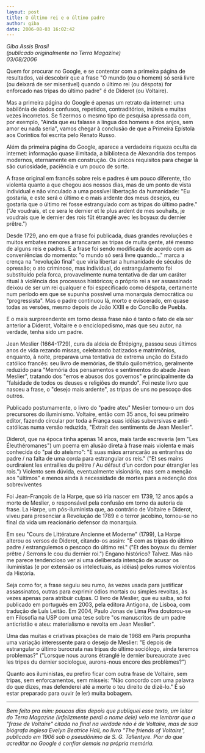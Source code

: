 ```yaml
---
layout: post
title: O último rei e o último padre
author: giba
date: 2006-08-03 16:02:42
---
```

*G﻿iba Assis Brasil*\
*(﻿publicado originalmente no Terra Magazine)*\
*03/08/2006*

Quem for procurar no Google, e se contentar com a primeira página de resultados, vai descobrir que a frase "O mundo (ou o homem) só será livre (ou deixará de ser miserável) quando o último rei (ou déspota) for enforcado nas tripas do último padre" é de Diderot (ou Voltaire).

Mas a primeira página do Google é apenas um retrato da internet: uma babilônia de dados confusos, repetidos, contraditórios, inúteis e muitas vezes incorretos. Se fizermos o mesmo tipo de pesquisa apressada com, por exemplo, "Ainda que eu falasse a língua dos homens e dos anjos, sem amor eu nada seria", vamos chegar à conclusão de que a Primeira Epístola aos Coríntios foi escrita pelo Renato Russo.

Além da primeira página do Google, aparece a verdadeira riqueza oculta da internet: informação quase ilimitada, a biblioteca de Alexandria dos tempos modernos, eternamente em construção. Os únicos requisitos para chegar lá são curiosidade, paciência e um pouco de sorte.

A frase original em francês sobre reis e padres é um pouco diferente, tão violenta quanto a que chegou aos nossos dias, mas de um ponto de vista individual e não vinculado a uma possível libertação da humanidade: "Eu gostaria, e este será o último e o mais ardente dos meus desejos, eu gostaria que o último rei fosse estrangulado com as tripas do último padre." ("Je voudrais, et ce sera le dernier et le plus ardent de mes souhaits, je voudrais que le dernier des rois fût étranglé avec les boyaux du dernier prêtre.") 

Desde 1729, ano em que a frase foi publicada, duas grandes revoluções e muitos embates menores arrancaram as tripas de muita gente, até mesmo de alguns reis e padres. E a frase foi sendo modificada de acordo com as conveniências do momento: "o mundo só será livre quando..." marca a crença na "revolução final" que viria libertar a humanidade de séculos de opressão; o ato criminoso, mas individual, do estrangulamento foi substituído pela forca, provavelmente numa tentativa de dar um caráter ritual à violência dos processos históricos; o próprio rei a ser assassinado deixou de ser um rei qualquer e foi especificado como déspota, certamente num período em que se supunha possível uma monarquia democrática ou "progressista". Mas o padre continuou lá, morto e eviscerado, em quase todas as versões, mesmo depois de João XXIII e do Concílio de Puebla.

E o mais surpreendente em torno dessa frase não é tanto o fato de ela ser anterior a Diderot, Voltaire e o enciclopedismo, mas que seu autor, na verdade, tenha sido um padre. 

Jean Meslier (1664-1729), cura da aldeia de Étrépigny, passou seus últimos anos de vida rezando missas, celebrando batizados e matrimônios, enquanto, à noite, preparava uma tentativa de extrema unção do Estado católico francês: seu livro de memórias, de título quilométrico, geralmente reduzido para "Memória dos pensamentos e sentimentos do abade Jean Meslier", tratando dos "erros e abusos dos governos" e principalmente da "falsidade de todos os deuses e religiões do mundo". Foi neste livro que nasceu a frase, o "desejo mais ardente", as tripas de uns no pescoço dos outros.

Publicado postumamente, o livro do "padre ateu" Meslier tornou-o um dos precursores do iluminismo. Voltaire, então com 35 anos, foi seu primeiro editor, fazendo circular por toda a França suas idéias subversivas e anti-católicas numa versão reduzida, "Extrait des sentiments de Jean Meslier".

Diderot, que na época tinha apenas 14 anos, mais tarde escreveria (em "Les Éleuthéromanes") um poema em alusão direta à frase mais violenta e mais conhecida do "pai do ateísmo": "E suas mãos arrancarão as entranhas do padre / na falta de uma corda para estrangular os reis." ("Et ses mains ourdiraient les entrailles du prêtre / Au défaut d’un cordon pour étrangler les rois.") Violento sem dúvida, eventualmente visionário, mas sem a menção aos "últimos" e menos ainda à necessidade de mortes para a redenção dos sobreviventes

Foi Jean-François de la Harpe, que só iria nascer em 1739, 12 anos após a morte de Meslier, o responsável pela confusão em torno da autoria da frase. La Harpe, um pós-iluminista que, ao contrário de Voltaire e Diderot, viveu para presenciar a Revolução de 1789 e o terror jacobino, tornou-se no final da vida um reacionário defensor da monarquia.

Em seu "Cours de Littérature Ancienne et Moderne" (1799), La Harpe alterou os versos de Diderot, citando-os assim: "E com as tripas do último padre / estrangulemos o pescoço do último rei." ("Et des boyaux du dernier prêtre / Serrons le cou du dernier roi.") Engano histórico? Talvez. Mas não me parece tendencioso ver aí uma deliberada intenção de acusar os iluministas (e por extensão os intelectuais, as idéias) pelos rumos violentos da História.

Seja como for, a frase seguiu seu rumo, às vezes usada para justificar assassinatos, outras para exprimir ódios mortais ou simples revoltas, às vezes apenas para atribuir culpas. O livro de Meslier, que eu saiba, só foi publicado em português em 2003, pela editora Antígona, de Lisboa, com tradução de Luís Leitão. Em 2004, Paulo Jonas de Lima Piva doutorou-se em Filosofia na USP com uma tese sobre "os manuscritos de um padre anticristão e ateu: materialismo e revolta em Jean Meslier".

Uma das muitas e criativas pixações de maio de 1968 em Paris propunha uma variação interessente para o desejo de Meslier: "E depois de estrangular o último burocrata nas tripas do último sociólogo, ainda teremos problemas?" ("Lorsque nous aurons étranglé le dernier bureaucrate avec les tripes du dernier sociologue, aurons-nous encore des problèmes?")

Quanto aos iluministas, eu prefiro ficar com outra frase de Voltaire, sem tripas, sem enforcamentos, sem mísseis: "Não concordo com uma palavra do que dizes, mas defenderei até a morte o teu direito de dizê-lo." É só estar preparado para ouvir (e ler) muita bobagem.

- - -

*Bem feito pra mim: poucos dias depois que publiquei esse texto, um leitor do Terra Magazine (infelizmente perdi o nome dele) veio me lembrar que a "frase de Voltaire" citada no final na verdade não é de Voltaire, mas de sua biógrafa inglesa Evelyn Beatrice Hall, no livro "The friends of Voltaire", publicado em 1906 sob o pseudônimo de S. G. Tallentyre. Pior do que acreditar no Google é confiar demais na própria memória.*